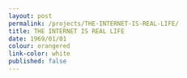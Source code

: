 ```yaml
---
layout: post
permalink: /projects/THE-INTERNET-IS-REAL-LIFE/
title: THE INTERNET IS REAL LIFE
date: 1969/01/01
colour: orangered
link-color: white
published: false
---
```



